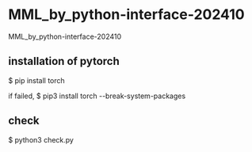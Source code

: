 # MML_by_python-interface-202410
MML_by_python-interface-202410

## installation of pytorch

$ pip install torch

if failed, $ pip3 install torch --break-system-packages

## check

$ python3 check.py
